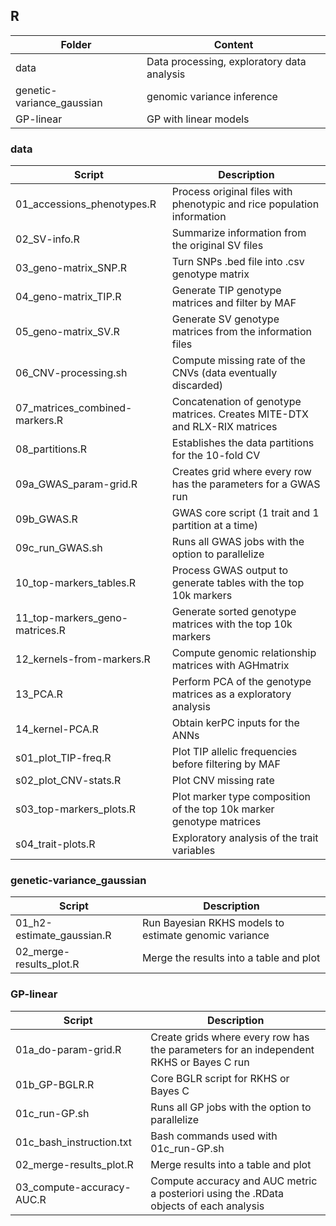 ## R

| Folder                    | Content                                    |
| ------------------------- | ------------------------------------------ |
| data                      | Data processing, exploratory data analysis |
| genetic-variance_gaussian | genomic variance inference                 |
| GP-linear                 | GP with linear models                      |

### data

| Script                         | Description                                                               |
| ------------------------------ | ------------------------------------------------------------------------- |
| 01_accessions_phenotypes.R     | Process original files with phenotypic and rice population information    |
| 02_SV-info.R                   | Summarize information from the original SV files                          |
| 03_geno-matrix_SNP.R           | Turn SNPs .bed file into .csv genotype matrix                             |
| 04_geno-matrix_TIP.R           | Generate TIP genotype matrices and filter by MAF                          |
| 05_geno-matrix_SV.R            | Generate SV genotype matrices from the information files                  |
| 06_CNV-processing.sh           | Compute missing rate of the CNVs (data eventually discarded)              |
| 07_matrices_combined-markers.R | Concatenation of genotype matrices. Creates MITE-DTX and RLX-RIX matrices |
| 08_partitions.R                | Establishes the data partitions for the 10-fold CV                        |
| 09a_GWAS_param-grid.R          | Creates grid where every row has the parameters for a GWAS run            |
| 09b_GWAS.R                     | GWAS core script (1 trait and 1 partition at a time)                      |
| 09c_run_GWAS.sh                | Runs all GWAS jobs with the option to parallelize                         |
| 10_top-markers_tables.R        | Process GWAS output to generate tables with the top 10k markers           |
| 11_top-markers_geno-matrices.R | Generate sorted genotype matrices with the top 10k markers                |
| 12_kernels-from-markers.R      | Compute genomic relationship matrices with AGHmatrix                      |
| 13_PCA.R                       | Perform PCA of the genotype matrices as a exploratory analysis            |
| 14_kernel-PCA.R                | Obtain kerPC inputs for the ANNs                                          |
| s01_plot_TIP-freq.R            | Plot TIP allelic frequencies before filtering by MAF                      |
| s02_plot_CNV-stats.R           | Plot CNV missing rate                                                     |
| s03_top-markers_plots.R        | Plot marker type composition of the top 10k marker genotype matrices      |
| s04_trait-plots.R              | Exploratory analysis of the trait variables                               |

### genetic-variance_gaussian

| Script                    | Description                                           |
| ------------------------- | ----------------------------------------------------- |
| 01_h2-estimate_gaussian.R | Run Bayesian RKHS models to estimate genomic variance |
| 02_merge-results_plot.R   | Merge the results into a table and plot               |

### GP-linear

| Script                    | Description                                                                            |
| ------------------------- | -------------------------------------------------------------------------------------- |
| 01a_do-param-grid.R       | Create grids where every row has the parameters for an independent RKHS or Bayes C run |
| 01b_GP-BGLR.R             | Core BGLR script for RKHS or Bayes C                                                   |
| 01c_run-GP.sh             | Runs all GP jobs with the option to parallelize                                        |
| 01c_bash_instruction.txt  | Bash commands used with 01c_run-GP.sh                                                  |
| 02_merge-results_plot.R   | Merge results into a table and plot                                                    |
| 03_compute-accuracy-AUC.R | Compute accuracy and AUC metric a posteriori using the .RData objects of each analysis |
